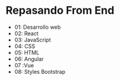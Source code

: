 # Repasando From End
- 01: Desarrollo web
- 02: React
- 03: JavaScript
- 04: CSS
- 05: HTML
- 06: Angular
- 07 :Vue
- 08: Styles Bootstrap


